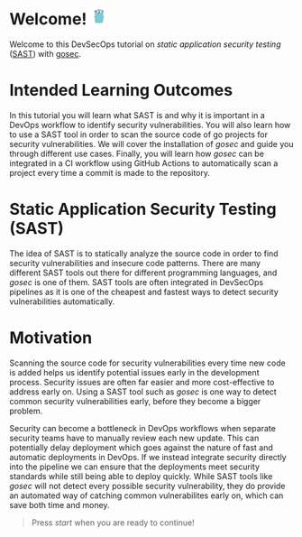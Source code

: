 # Welcome! <img src="../assets/figure.png" style="width: 30px">

Welcome to this DevSecOps tutorial on *static application security testing* ([SAST](https://en.wikipedia.org/wiki/Static_application_security_testing)) with [gosec](https://github.com/securego/gosec).

# Intended Learning Outcomes

In this tutorial you will learn what SAST is and why it is important in a DevOps workflow to identify security vulnerabilities. You will also learn how to use a SAST tool in order to scan the source code of go projects for security vulnerabilities. We will cover the installation of *gosec* and guide you through different use cases. Finally, you will learn how *gosec* can be integrated in a CI workflow using GitHub Actions to automatically scan a project every time a commit is made to the repository.

# Static Application Security Testing (SAST)

The idea of SAST is to statically analyze the source code in order to find security vulnerabilities and insecure code patterns. There are many different SAST tools out there for different programming languages, and *gosec* is one of them. SAST tools are often integrated in DevSecOps pipelines as it is one of the cheapest and fastest ways to detect security vulnerabilities automatically. 

# Motivation

Scanning the source code for security vulnerabilities every time new code is added helps us identify potential issues early in the development process. Security issues are often far easier and more cost-effective to address early on. Using a SAST tool such as *gosec* is one way to detect common security vulnerabilities early, before they become a bigger problem.

Security can become a bottleneck in DevOps workflows when separate security teams have to manually review each new update. This can potentially delay deployment which goes against the nature of fast and automatic deployments in DevOps. If we instead integrate security directly into the pipeline we can ensure that the deployments meet security standards while still being able to deploy quickly. While SAST tools like *gosec* will not detect every possible security vulnerability, they do provide an automated way of catching common vulnerabilites early on, which can save both time and money.

> Press *start* when you are ready to continue!